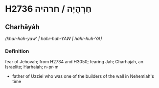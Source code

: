# H2736 חַרְהֲיָה / חרהיה

## Charhăyâh

_(khar-hah-yaw' | hahr-huh-YAW | hahr-huh-YA)_

### Definition

fear of Jehovah;  from H2734 and H3050; fearing Jah; Charhajah, an Israelite; Harhaiah; n-pr-m

- father of Uzziel who was one of the builders of the wall in Nehemiah's time
